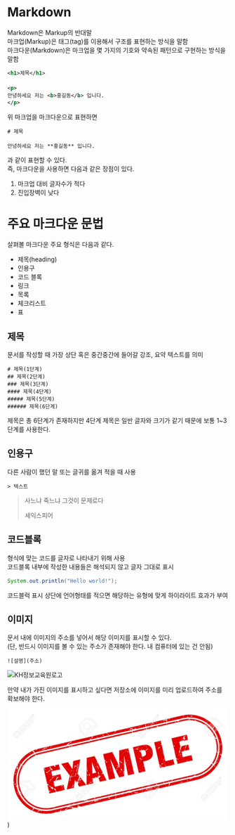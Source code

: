 # Markdown

Markdown은 Markup의 반대말  
마크업(Markup)은 태그(tag)를 이용해서 구조를 표현하는 방식을 말함  
마크다운(Markdown)은 마크업을 몇 가지의 기호와 약속된 패턴으로 구현하는 방식을 말함  

  ```xml
<h1>제목</h1>

<p>
  안녕하세요 저는 <b>홍길동</b> 입니다.
</p>
```

  위 마크업을 마크다운으로 표현하면  
```
# 제목

안녕하세요 저는 **홍길동** 입니다.
```
과 같이 표현할 수 있다.  
즉, 마크다운을 사용하면 다음과 같은 장점이 있다.  

1. 마크업 대비 글자수가 적다
2. 진입장벽이 낮다

# 주요 마크다운 문법  

살펴볼 마크다운 주요 형식은 다음과 같다.

- 제목(heading)
- 인용구
- 코드 블록
- 링크
- 목록
- 체크리스트
- 표

## 제목

문서를 작성할 때 가장 상단 혹은 중간중간에 들어갈 강조, 요약 텍스트를 의미

```
# 제목(1단계)
## 제목(2단계)
### 제목(3단계)
#### 제목(4단계)
##### 제목(5단계)
###### 제목(6단계)
```

제목은 총 6단계가 존재하지만 4단계 제목은 일반 글자와 크기가 같기 때문에 보통 1~3단계를 사용한다.

## 인용구

다른 사람이 했던 말 또는 글귀를 옮겨 적을 때 사용

```
> 텍스트
```

> 사느냐 죽느냐 그것이 문제로다
>
> 셰익스피어

## 코드블록

형식에 맞는 코드를 글자로 나타내기 위해 사용  
코드블록 내부에 작성한 내용들은 해석되지 않고 글자 그대로 표시

```java
System.out.println("Hello world!");
```

코드블럭 표시 상단에 언어형태를 적으면 해당하는 유형에 맞게 하이라이트 효과가 부여

## 이미지

문서 내에 이미지의 주소를 넣어서 해당 이미지를 표시할 수 있다.  
(단, 반드시 이미지를 볼 수 있는 주소가 존재해야 한다. 내 컴퓨터에 있는 건 안됨)

```
![설명](주소)
```

![KH정보교육원로고](https://encrypted-tbn0.gstatic.com/images?q=tbn:ANd9GcTsMVZFbqzbFT8FzEa8PbR0lrWpNzbqGQAcEw&s)  

만약 내가 가진 이미지를 표시하고 싶다면 저장소에 이미지를 미리 업로드하여 주소를 확보해야 한다.

![내가올린이미지](https://raw.githubusercontent.com/sanghunlee1333/kh15/refs/heads/main/example%EC%9D%B4%EB%AF%B8%EC%A7%80.jpg?token=GHSAT0AAAAAAC3JPZGGN7CDUXI5ZIFGZUDWZ2X7GNA))
